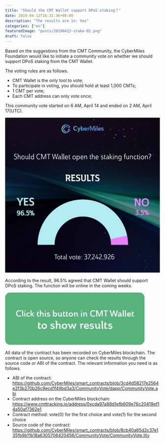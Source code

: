 ```yaml
---
title: "Should the CMT Wallet support DPoS staking？"
date: 2019-04-12T16:31:36+08:00
description: "The results are in: Yes"
categories: ["en"]
featuredImage: "posts/20190412-stake-02.png"
draft: false
---
```


Based on the suggestions from the CMT Community, the CyberMiles Foundation would like to initiate a community vote on whether we should support DPoS staking from the CMT Wallet. 

The voting rules are as follows. 


* CMT Wallet is the only tool to vote;
* To participate in voting, you should hold at least 1,000 CMTs;
* 1 CMT per vote;
* Each CMT address can only vote once;


This community vote started on 6 AM, April 14 and ended on 2 AM, April 17(UTC). 

![](/posts/20190412-stake-05.png)

According to the result, 96.5% agreed that CMT Wallet should support DPoS staking. The function will be online in the coming weeks.

[![](/posts/20190417-button-05.png)](http://cmtvote.codeislaw.co/vote.html?contract=0xcda97a88d1efb609e76c20419ef14a50af7362e1)

All data of the contract has been recorded on CyberMiles blockchain. The contract is open source, so anyone can check the results through the source code or ABI of the contract. The relevant information you need is as follows.

* ABI of the contract: <https://github.com/CyberMiles/smart_contracts/blob/3cd4d58217e2564e2f3b270b26c9ecd1f49bd3a3/CommunityVote/dapp/CommunityVote.abi>
* Contract address on the CyberMiles blockchain: <https://www.cmttracking.io/address/0xcda97a88d1efb609e76c20419ef14a50af7362e1>
* Contract method: vote(0) for the first choice and vote(1) for the second choice
* Source code of the contract: <https://github.com/CyberMiles/smart_contracts/blob/8cb40a65d2c37e135fb9b11b18a6305706420456/CommunityVote/CommunityVote.lity>
